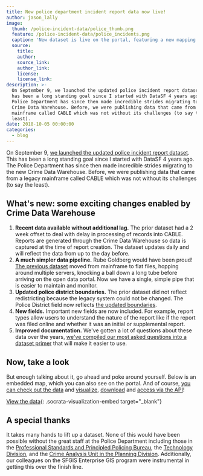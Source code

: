 ```yaml
---
title: New police department incident report data now live!
author: jason_lally
image:
  thumb: /police-incident-data/police_thumb.png
  feature: /police-incident-data/police_incidents.png
  caption: 'New dataset is live on the portal, featuring a new mapping visualization!'
  source:
    title:
    author:
    source_link:
    author_link:
    license:
    license_link:
description: >-
  On September 9, we launched the updated police incident report dataset. This
  has been a long standing goal since I started with DataSF 4 years ago. The
  Police Department has since then made incredible strides migrating to the new
  Crime Data Warehouse. Before, we were publishing data that came from a legacy
  mainframe called CABLE which was not without its challenges (to say the
  least).
date: 2018-10-05 00:00:00
categories:
  - blog
---
```


On September 9, [we launched the updated police incident report dataset](https://data.sfgov.org/Public-Safety/Police-Department-Incident-Reports-2018-to-Present/wg3w-h783). This has been a long standing goal since I started with DataSF 4 years ago. The Police Department has since then made incredible strides migrating to the new Crime Data Warehouse. Before, we were publishing data that came from a legacy mainframe called CABLE which was not without its challenges (to say the least).

## What's new: some exciting changes enabled by Crime Data Warehouse

1. **Recent data available without additional lag.** The prior dataset had a 2 week offset to deal with delay in processing of records into CABLE. Reports are generated through the Crime Data Warehouse so data is captured at the time of report creation. The dataset updates daily and will reflect the data from up to the day before.
2. **A much simpler data pipeline.** Rube Goldberg would have been proud! [The previous dataset](https://data.sfgov.org/Public-Safety/Police-Department-Incident-Reports-Historical-2003/tmnf-yvry#) moved from mainframe to flat files, hopping around multiple servers, knocking a ball down a long tube before arriving on the open data portal. Now we have a single, simple pipe that is easier to maintain and monitor.
3. **Updated police district boundaries.** The prior dataset did not reflect redistricting because the legacy system could not be changed. The Police District field now reflects [the updated boundaries](https://data.sfgov.org/Public-Safety/Current-Police-Districts/wkhw-cjsf).
4. **New fields.** Important new fields are now included. For example, report types allow users to understand the nature of the report like if the report was filed online and whether it was an initial or supplemental report.
5. **Improved documentation.** We've gotten a lot of questions about these data over the years, [we've compiled our most asked questions into a dataset primer](https://bit.ly/2x7Ta2P) that will make it easier to use.

## Now, take a look

But enough talking about it, go ahead and poke around yourself. Below is an embedded map, which you can also see on the portal. And of course, [you can check out the data](https://data.sfgov.org/Public-Safety/Police-Department-Incident-Reports-2018-to-Present/wg3w-h783) and [visualize](https://support.socrata.com/hc/en-us/articles/115000813847-Creating-a-Visualization-in-the-New-Visualization-Canvas), [download](https://support.socrata.com/hc/en-us/articles/202949658-Export-formats-for-downloading-data) and [access via the API](https://support.socrata.com/hc/en-us/articles/202949298-Where-do-I-find-the-API-Endpoint-)!

[View the data](https://data.sfgov.org/Public-Safety/Police-Department-Incident-Reports-2018-to-Present/nwbb-fxkq?referrer=embed){: .socrata-visualization-embed target="_blank"}

## A special thanks

It takes many hands to lift up a dataset. None of this would have been possible without the great staff at the Police Department including those in the [Professional Standards and Principled Policing Bureau](https://sanfranciscopolice.org/professional-standards-and-principled-policing-bureau), the [Technology Division](http://sanfranciscopolice.org/administration#technology), and the [Crime Analysis Unit in the Planning Division](http://sanfranciscopolice.org/administration#planning). Additionally, our colleagues on the SFGIS Enterprise GIS program were instrumental in getting this over the finish line.
